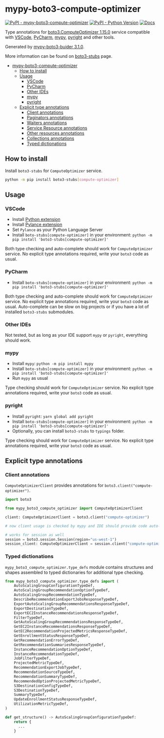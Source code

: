# mypy-boto3-compute-optimizer

[![PyPI - mypy-boto3-compute-optimizer](https://img.shields.io/pypi/v/mypy-boto3-compute-optimizer.svg?color=blue)](https://pypi.org/project/mypy-boto3-compute-optimizer)
[![PyPI - Python Version](https://img.shields.io/pypi/pyversions/mypy-boto3-compute-optimizer.svg?color=blue)](https://pypi.org/project/mypy-boto3-compute-optimizer)
[![Docs](https://img.shields.io/readthedocs/mypy-boto3-builder.svg?color=blue)](https://mypy-boto3-builder.readthedocs.io/)

Type annotations for
[boto3.ComputeOptimizer 1.15.0](https://boto3.amazonaws.com/v1/documentation/api/1.15.0/reference/services/compute-optimizer.html#ComputeOptimizer) service
compatible with
[VSCode](https://code.visualstudio.com/),
[PyCharm](https://www.jetbrains.com/pycharm/),
[mypy](https://github.com/python/mypy),
[pyright](https://github.com/microsoft/pyright)
and other tools.

Generated by [mypy-boto3-buider 3.1.0](https://github.com/vemel/mypy_boto3_builder).

More information can be found on [boto3-stubs](https://pypi.org/project/boto3-stubs/) page.

- [mypy-boto3-compute-optimizer](#mypy-boto3-compute-optimizer)
  - [How to install](#how-to-install)
  - [Usage](#usage)
    - [VSCode](#vscode)
    - [PyCharm](#pycharm)
    - [Other IDEs](#other-ides)
    - [mypy](#mypy)
    - [pyright](#pyright)
  - [Explicit type annotations](#explicit-type-annotations)
    - [Client annotations](#client-annotations)
    - [Paginators annotations](#paginators-annotations)
    - [Waiters annotations](#waiters-annotations)
    - [Service Resource annotations](#service-resource-annotations)
    - [Other resources annotations](#other-resources-annotations)
    - [Collections annotations](#collections-annotations)
    - [Typed dictionations](#typed-dictionations)

## How to install

Install `boto3-stubs` for `ComputeOptimizer` service.

```bash
python -m pip install boto3-stubs[compute-optimizer]
```

## Usage

### VSCode

- Install [Python extension](https://marketplace.visualstudio.com/items?itemName=ms-python.python)
- Install [Pylance extension](https://marketplace.visualstudio.com/items?itemName=ms-python.vscode-pylance)
- Set `Pylance` as your Python Language Server
- Install `boto-stubs[compute-optimizer]` in your environment: `python -m pip install 'boto3-stubs[compute-optimizer]'`

Both type checking and auto-complete should work for `ComputeOptimizer` service.
No explicit type annotations required, write your `boto3` code as usual.

### PyCharm

- Install `boto-stubs[compute-optimizer]` in your environment: `python -m pip install 'boto3-stubs[compute-optimizer]'`

Both type checking and auto-complete should work for `ComputeOptimizer` service.
No explicit type annotations required, write your `boto3` code as usual.
Auto-complete can be slow on big projects or if you have a lot of installed `boto3-stubs` submodules.

### Other IDEs

Not tested, but as long as your IDE support `mypy` or `pyright`, everything should work.

### mypy

- Install `mypy`: `python -m pip install mypy`
- Install `boto-stubs[compute-optimizer]` in your environment: `python -m pip install 'boto3-stubs[compute-optimizer]'`
- Run `mypy` as usual

Type checking should work for `ComputeOptimizer` service.
No explicit type annotations required, write your `boto3` code as usual.

### pyright

- Install `pyright`: `yarn global add pyright`
- Install `boto-stubs[compute-optimizer]` in your environment: `python -m pip install 'boto3-stubs[compute-optimizer]'`
- Optionally, you can install `boto3-stubs` to `typings` folder.

Type checking should work for `ComputeOptimizer` service.
No explicit type annotations required, write your `boto3` code as usual.

## Explicit type annotations

### Client annotations

`ComputeOptimizerClient` provides annotations for `boto3.client("compute-optimizer")`.

```python
import boto3

from mypy_boto3_compute_optimizer import ComputeOptimizerClient

client: ComputeOptimizerClient = boto3.client("compute-optimizer")

# now client usage is checked by mypy and IDE should provide code auto-complete

# works for session as well
session = boto3.session.Session(region="us-west-1")
session_client: ComputeOptimizerClient = session.client("compute-optimizer")
```








### Typed dictionations

`mypy_boto3_compute_optimizer.type_defs` module contains structures and shapes assembled
to typed dictionaries for additional type checking.

```python
from mypy_boto3_compute_optimizer.type_defs import (
    AutoScalingGroupConfigurationTypeDef,
    AutoScalingGroupRecommendationOptionTypeDef,
    AutoScalingGroupRecommendationTypeDef,
    DescribeRecommendationExportJobsResponseTypeDef,
    ExportAutoScalingGroupRecommendationsResponseTypeDef,
    ExportDestinationTypeDef,
    ExportEC2InstanceRecommendationsResponseTypeDef,
    FilterTypeDef,
    GetAutoScalingGroupRecommendationsResponseTypeDef,
    GetEC2InstanceRecommendationsResponseTypeDef,
    GetEC2RecommendationProjectedMetricsResponseTypeDef,
    GetEnrollmentStatusResponseTypeDef,
    GetRecommendationErrorTypeDef,
    GetRecommendationSummariesResponseTypeDef,
    InstanceRecommendationOptionTypeDef,
    InstanceRecommendationTypeDef,
    JobFilterTypeDef,
    ProjectedMetricTypeDef,
    RecommendationExportJobTypeDef,
    RecommendationSourceTypeDef,
    RecommendationSummaryTypeDef,
    RecommendedOptionProjectedMetricTypeDef,
    S3DestinationConfigTypeDef,
    S3DestinationTypeDef,
    SummaryTypeDef,
    UpdateEnrollmentStatusResponseTypeDef,
    UtilizationMetricTypeDef,
)

def get_structure() -> AutoScalingGroupConfigurationTypeDef:
    return {
      ...
    }
```
